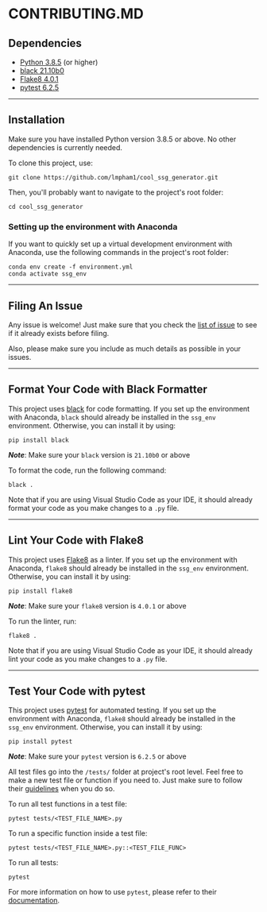 # CONTRIBUTING.MD

## Dependencies
- [Python 3.8.5](https://www.python.org/downloads/) (or higher)
- [black 21.10b0](https://pypi.org/project/black/)
- [Flake8 4.0.1](https://flake8.pycqa.org/en/latest/index.html)
- [pytest 6.2.5](https://docs.pytest.org/en/latest/)

***

## Installation
Make sure you have installed Python version 3.8.5 or above. No other dependencies is currently needed.

To clone this project, use:
```console
git clone https://github.com/lmpham1/cool_ssg_generator.git
```
Then, you'll probably want to navigate to the project's root folder:
```console
cd cool_ssg_generator
```

### Setting up the environment with Anaconda
If you want to quickly set up a virtual development environment with Anaconda, use the following commands in the project's root folder:
```console
conda env create -f environment.yml
conda activate ssg_env
```

***

## Filing An Issue
Any issue is welcome! Just make sure that you check the [list of issue](https://github.com/lmpham1/cool_ssg_generator/issues) to see if it already exists before filing.

Also, please make sure you include as much details as possible in your issues.

***

## Format Your Code with Black Formatter
This project uses [black](https://pypi.org/project/black/) for code formatting. If you set up the environment with Anaconda, `black` should already be installed in the `ssg_env` environment. Otherwise, you can install it by using:
```console
pip install black
```
***Note***: Make sure your `black` version is `21.10b0` or above

To format the code, run the following command:
```console
black .
```

Note that if you are using Visual Studio Code as your IDE, it should already format your code as you make changes to a `.py` file.

***

## Lint Your Code with Flake8
This project uses [Flake8](https://flake8.pycqa.org/en/latest/index.html) as a linter. If you set up the environment with Anaconda, `flake8` should already be installed in the `ssg_env` environment. Otherwise, you can install it by using:
```console
pip install flake8
```
***Note***: Make sure your `flake8` version is `4.0.1` or above

To run the linter, run:
```console
flake8 .
```
Note that if you are using Visual Studio Code as your IDE, it should already lint your code as you make changes to a `.py` file.

***

## Test Your Code with pytest
This project uses [pytest](https://docs.pytest.org/en/latest/) for automated testing. If you set up the environment with Anaconda, `flake8` should already be installed in the `ssg_env` environment. Otherwise, you can install it by using:
```console
pip install pytest
```
***Note***: Make sure your `pytest` version is `6.2.5` or above

All test files go into the `/tests/` folder at project's root level. Feel free to make a new test file or function if you need to. Just make sure to follow their [guidelines](https://docs.pytest.org/en/6.2.x/goodpractices.html) when you do so.

To run all test functions in a test file:
```console
pytest tests/<TEST_FILE_NAME>.py
```

To run a specific function inside a test file:
```console
pytest tests/<TEST_FILE_NAME>.py::<TEST_FILE_FUNC>
```

To run all tests:
```console
pytest
```

For more information on how to use `pytest`, please refer to their [documentation](https://docs.pytest.org/en/latest/how-to/index.html).
